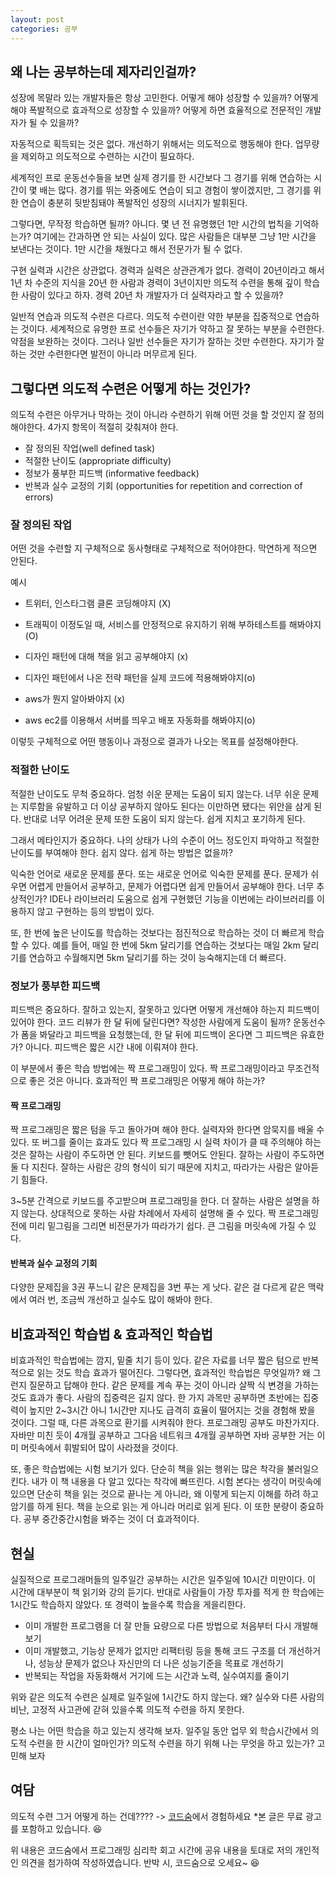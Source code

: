 ```yaml
---
layout: post
categories: 공부
---
```


## 왜 나는 공부하는데 제자리인걸까? 

성장에 목말라 있는 개발자들은 항상 고민한다. 어떻게 해야 성장할 수 있을까? 어떻게 해야 폭발적으로 효과적으로 성장할 수 있을까? 어떻게 하면 효율적으로 전문적인 개발자가 될 수 있을까?

자동적으로 획득되는 것은 없다. 개선하기 위해서는 의도적으로 행동해야 한다.
업무량을 제외하고 의도적으로 수련하는 시간이 필요하다.

세계적인 프로 운동선수들을 보면 실제 경기를 한 시간보다 그 경기를 위해 연습하는 시간이 몇 배는 많다.
경기를 뛰는 와중에도 연습이 되고 경험이 쌓이겠지만, 그 경기를 위한 연습이 충분히 뒷받침돼야 폭발적인 성장의 시너지가 발휘된다.

그렇다면, 무작정 학습하면 될까? 아니다. 몇 년 전 유명했던 1만 시간의 법칙을 기억하는가? 여기에는 간과하면 안 되는 사실이 있다. 많은 사람들은 대부분 그냥 1만 시간을 보낸다는 것이다. 1만 시간을 채웠다고 해서 전문가가 될 수 없다.

구현 실력과 시간은 상관없다. 경력과 실력은 상관관계가 없다. 경력이 20년이라고 해서 1년 차 수준의 지식을 20년 한 사람과
경력이 3년이지만 의도적 수련을 통해 깊이 학습한 사람이 있다고 하자. 경력 20년 차 개발자가 더 실력자라고 할 수 있을까?

일반적 연습과 의도적 수련은 다르다. 의도적 수련이란 약한 부분을 집중적으로 연습하는 것이다. 
세계적으로 유명한 프로 선수들은 자기가 약하고 잘 못하는 부분을 수련한다. 약점을 보완하는 것이다. 그러나 일반 선수들은 자기가 잘하는 것만 수련한다. 자기가 잘하는 것만 수련한다면 발전이 아니라 머무르게 된다. 

## 그렇다면 의도적 수련은 어떻게 하는 것인가? 

의도적 수련은 아무거나 막하는 것이 아니라 수련하기 위해 어떤 것을 할 것인지 잘 정의 해야한다. 
4가지 항목이 적절히 갖춰져야 한다. 
- 잘 정의된 작업(well defined task)
- 적절한 난이도 (appropriate difficulty)
- 정보가 풍부한 피드백 (informative feedback)
- 반복과 실수 교정의 기회 (opportunities for repetition and correction of errors)

### 잘 정의된 작업

어떤 것을 수련할 지 구체적으로 동사형태로 구체적으로 적어야한다. 막연하게 적으면 안된다. 

예시 
- 트위터, 인스타그램 클론 코딩해야지 (X)
- 트래픽이 이정도일 때, 서비스를 안정적으로 유지하기 위해 부하테스트를 해봐야지 (O)

- 디자인 패턴에 대해 책을 읽고 공부해야지 (x)
- 디자인 패턴에서 나온 전략 패턴을 실제 코드에 적용해봐야지(o)

- aws가 뭔지 알아봐야지 (x)
- aws ec2를 이용해서 서버를 띄우고 배포 자동화를 해봐야지(o)

이렇듯 구체적으로 어떤 행동이나 과정으로 결과가 나오는 목표를 설정해야한다.

### 적절한 난이도 

적절한 난이도도 무척 중요하다. 엄청 쉬운 문제는 도움이 되지 않는다. 너무 쉬운 문제는 지루함을 유발하고 더 이상 공부하지 않아도 된다는 이만하면 됐다는 위안을 삼게 된다. 반대로 너무 어려운 문제 또한 도움이 되지 않는다. 쉽게 지치고 포기하게 된다.

그래서 메타인지가 중요하다. 나의 상태가 나의 수준이 어느 정도인지 파악하고 적절한 난이도를 부여해야 한다. 쉽지 않다. 쉽게 하는 방법은 없을까?

익숙한 언어로 새로운 문제를 푼다. 또는 새로운 언어로 익숙한 문제를 푼다. 문제가 쉬우면 어렵게 만들어서 공부하고, 문제가 어렵다면 쉽게 만들어서 공부해야 한다. 너무 추상적인가?
IDE나 라이브러리 도움으로 쉽게 구현했던 기능을 이번에는 라이브러리를 이용하지 않고 구현하는 등의 방법이 있다.

또, 한 번에 높은 난이도를 학습하는 것보다는 점진적으로 학습하는 것이 더 빠르게 학습할 수 있다.
예를 들어, 매일 한 번에 5km 달리기를 연습하는 것보다는 매일 2km 달리기를 연습하고 수월해지면 5km 달리기를 하는 것이 능숙해지는데 더 빠르다.

### 정보가 풍부한 피드백

피드백은 중요하다. 잘하고 있는지, 잘못하고 있다면 어떻게 개선해야 하는지 피드백이 있어야 한다.
코드 리뷰가 한 달 뒤에 달린다면? 작성한 사람에게 도움이 될까?
운동선수가 폼을 봐달라고 피드백을 요청했는데, 한 달 뒤에 피드백이 온다면 그 피드백은 유효한가?
아니다. 피드백은 짧은 시간 내에 이뤄져야 한다.

이 부분에서 좋은 학습 방법에는 짝 프로그래밍이 있다.
짝 프로그래밍이라고 무조건적으로 좋은 것은 아니다. 효과적인 짝 프로그래밍은 어떻게 해야 하는가?

#### 짝 프로그래밍
짝 프로그래밍은 짧은 텀을 두고 돌아가며 해야 한다. 실력자와 한다면 암묵지를 배울 수 있다. 또 버그를 줄이는 효과도 있다
짝 프로그래밍 시 실력 차이가 클 때 주의해야 하는 것은 잘하는 사람이 주도하면 안 된다. 키보드를 뺏어도 안된다.
잘하는 사람이 주도하면 둘 다 지친다. 잘하는 사람은 강의 형식이 되기 때문에 지치고, 따라가는 사람은 알아듣기 힘들다.

3~5분 간격으로 키보드를 주고받으며 프로그래밍을 한다. 더 잘하는 사람은 설명을 하지 않는다. 상대적으로 못하는 사람 차례에서 자세히 설명해 줄 수 있다. 짝 프로그래밍 전에 미리 밑그림을 그리면 비전문가가 따라가기 쉽다. 큰 그림을 머릿속에 가질 수 있다.


#### 반복과 실수 교정의 기회
다양한 문제집을 3권 푸느니 같은 문제집을 3번 푸는 게 낫다. 같은 걸 다르게 같은 맥락에서 여러 번, 조금씩 개선하고 실수도 많이 해봐야 한다.

## 비효과적인 학습법 & 효과적인 학습법

비효과적인 학습법에는 깜지, 밑줄 치기 등이 있다. 같은 자료를 너무 짧은 텀으로 반복적으로 읽는 것도 학습 효과가 떨어진다.
그렇다면, 효과적인 학습법은 무엇일까? 왜 그런지 질문하고 답해야 한다. 같은 문제를 계속 푸는 것이 아니라 살짝 식 변경을 가하는 것도 효과가 좋다. 사람의 집중력은 길지 않다. 한 가지 과목만 공부하면 초반에는 집중력이 높지만 2~3시간 아니 1시간만 지나도 급격히 효율이 떨어지는 것을 경험해 봤을 것이다. 그럴 때, 다른 과목으로 환기를 시켜줘야 한다. 프로그래밍 공부도 마찬가지다.
자바만 미친 듯이 4개월 공부하고 그다음 네트워크 4개월 공부하면 자바 공부한 거는 이미 머릿속에서 휘발되어 많이 사라졌을 것이다.

또, 좋은 학습법에는 시험 보기가 있다. 단순히 책을 읽는 행위는 많은 착각을 불러일으킨다. 내가 이 책 내용을 다 알고 있다는 착각에 빠뜨린다. 시험 본다는 생각이 머릿속에 있으면 단순히 책을 읽는 것으로 끝나는 게 아니라, 왜 이렇게 되는지 이해를 하려 하고 암기를 하게 된다. 책을 눈으로 읽는 게 아니라 머리로 읽게 된다. 이 또한 분량이 중요하다. 공부 중간중간시험을 봐주는 것이 더 효과적이다.

## 현실 

실질적으로 프로그래머들의 일주일간 공부하는 시간은 일주일에 10시간 미만이다. 이 시간에 대부분이 책 읽기와 강의 듣기다. 
반대로 사람들이 가장 투자를 적게 한 학습에는 1시간도 학습하지 않았다. 또 경력이 높을수록 학습을 게을리한다.

- 이미 개발한 프로그램을 더 잘 만들 요량으로 다른 방법으로 처음부터 다시 개발해 보기
- 이미 개발했고, 기능상 문제가 없지만 리팩터링 등을 통해 코드 구조를 더 개선하거나, 성능상 문제가 없으나 자신만의 더 나은 성능기준을 목표로 개선하기
- 반복되는 작업을 자동화해서 거기에 드는 시간과 노력, 실수여지를 줄이기

위와 같은 의도적 수련은 실제로 일주일에 1시간도 하지 않는다. 왜? 실수와 다른 사람의 비난, 고정적 사고관에 갇혀 있을수록 의도적 수련을 하지 못한다.

평소 나는 어떤 학습을 하고 있는지 생각해 보자. 일주일 동안 업무 외 학습시간에서 의도적 수련을 한 시간이 얼마인가?
의도적 수련을 하기 위해 나는 무엇을 하고 있는가? 고민해 보자

## 여담

의도적 수련 그거 어떻게 하는 건데???? 
-> [코드숨](https://www.codesoom.com/)에서 경험하세요 
*본 글은 무료 광고를 포함하고 있습니다. :laughing: 

위 내용은 코드숨에서 프로그래밍 심리학 회고 시간에 공유 내용을 토대로 저의 개인적인 의견을 첨가하여 작성하였습니다. 
반박 시, 코드숨으로 오세요~ :laughing: 
